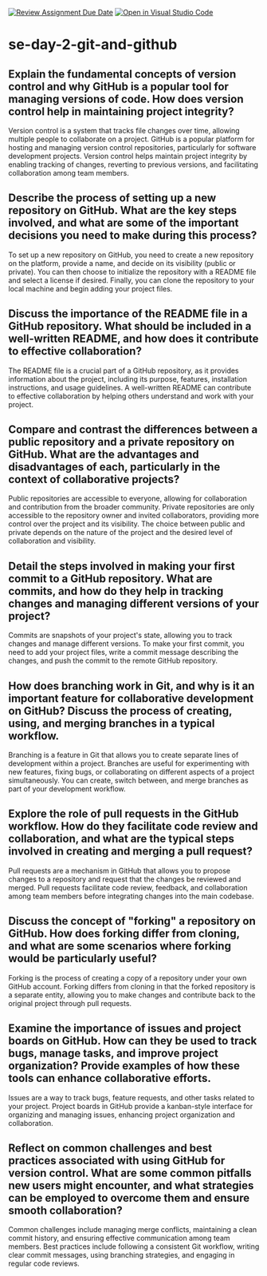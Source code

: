 [![Review Assignment Due Date](https://classroom.github.com/assets/deadline-readme-button-22041afd0340ce965d47ae6ef1cefeee28c7c493a6346c4f15d667ab976d596c.svg)](https://classroom.github.com/a/8wgCKhpZ)
[![Open in Visual Studio Code](https://classroom.github.com/assets/open-in-vscode-2e0aaae1b6195c2367325f4f02e2d04e9abb55f0b24a779b69b11b9e10269abc.svg)](https://classroom.github.com/online_ide?assignment_repo_id=15584751&assignment_repo_type=AssignmentRepo)
# se-day-2-git-and-github
## Explain the fundamental concepts of version control and why GitHub is a popular tool for managing versions of code. How does version control help in maintaining project integrity?

Version control is a system that tracks file changes over time, allowing multiple people to collaborate on a project.
GitHub is a popular platform for hosting and managing version control repositories, particularly for software development projects.
Version control helps maintain project integrity by enabling tracking of changes, reverting to previous versions, and facilitating collaboration among team members.

## Describe the process of setting up a new repository on GitHub. What are the key steps involved, and what are some of the important decisions you need to make during this process?

To set up a new repository on GitHub, you need to create a new repository on the platform, provide a name, and decide on its visibility (public or private).
You can then choose to initialize the repository with a README file and select a license if desired.
Finally, you can clone the repository to your local machine and begin adding your project files.

## Discuss the importance of the README file in a GitHub repository. What should be included in a well-written README, and how does it contribute to effective collaboration?

The README file is a crucial part of a GitHub repository, as it provides information about the project, including its purpose, features, installation instructions, and usage guidelines.
A well-written README can contribute to effective collaboration by helping others understand and work with your project.

## Compare and contrast the differences between a public repository and a private repository on GitHub. What are the advantages and disadvantages of each, particularly in the context of collaborative projects?


Public repositories are accessible to everyone, allowing for collaboration and contribution from the broader community.
Private repositories are only accessible to the repository owner and invited collaborators, providing more control over the project and its visibility.
The choice between public and private depends on the nature of the project and the desired level of collaboration and visibility.

## Detail the steps involved in making your first commit to a GitHub repository. What are commits, and how do they help in tracking changes and managing different versions of your project?

Commits are snapshots of your project's state, allowing you to track changes and manage different versions.
To make your first commit, you need to add your project files, write a commit message describing the changes, and push the commit to the remote GitHub repository.

## How does branching work in Git, and why is it an important feature for collaborative development on GitHub? Discuss the process of creating, using, and merging branches in a typical workflow.

Branching is a feature in Git that allows you to create separate lines of development within a project.
Branches are useful for experimenting with new features, fixing bugs, or collaborating on different aspects of a project simultaneously.
You can create, switch between, and merge branches as part of your development workflow.

## Explore the role of pull requests in the GitHub workflow. How do they facilitate code review and collaboration, and what are the typical steps involved in creating and merging a pull request?

Pull requests are a mechanism in GitHub that allows you to propose changes to a repository and request that the changes be reviewed and merged.
Pull requests facilitate code review, feedback, and collaboration among team members before integrating changes into the main codebase.

## Discuss the concept of "forking" a repository on GitHub. How does forking differ from cloning, and what are some scenarios where forking would be particularly useful?

Forking is the process of creating a copy of a repository under your own GitHub account.
Forking differs from cloning in that the forked repository is a separate entity, allowing you to make changes and contribute back to the original project through pull requests.

## Examine the importance of issues and project boards on GitHub. How can they be used to track bugs, manage tasks, and improve project organization? Provide examples of how these tools can enhance collaborative efforts.

Issues are a way to track bugs, feature requests, and other tasks related to your project.
Project boards in GitHub provide a kanban-style interface for organizing and managing issues, enhancing project organization and collaboration.




## Reflect on common challenges and best practices associated with using GitHub for version control. What are some common pitfalls new users might encounter, and what strategies can be employed to overcome them and ensure smooth collaboration?

Common challenges include managing merge conflicts, maintaining a clean commit history, and ensuring effective communication among team members.
Best practices include following a consistent Git workflow, writing clear commit messages, using branching strategies, and engaging in regular code reviews.
